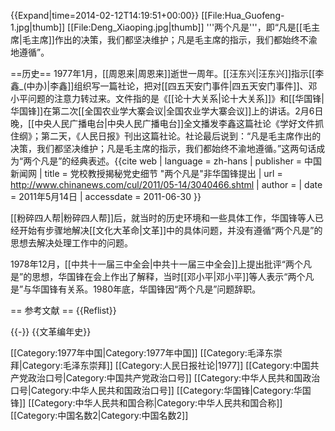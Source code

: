 {{Expand|time=2014-02-12T14:19:51+00:00}}
[[File:Hua_Guofeng-1.jpg|thumb]]
[[File:Deng_Xiaoping.jpg|thumb]]
'''两个凡是'''，即“凡是[[毛主席|毛主席]]作出的决策，我们都坚决维护；凡是毛主席的指示，我们都始终不渝地遵循”。

==历史==
1977年1月，[[周恩来|周恩来]]逝世一周年。[[汪东兴|汪东兴]]指示[[李鑫_(中办)|李鑫]]组织写一篇社论，把对[[四五天安门事件|四五天安门事件]]、邓小平问题的注意力转过来。文件指的是《[[论十大关系|论十大关系]]》和[[华国锋|华国锋]]在第二次[[全国农业学大寨会议|全国农业学大寨会议]]上的讲话。2月6日晚，[[中央人民广播电台|中央人民广播电台]]全文播发李鑫这篇社论《学好文件抓住纲》；第二天，《人民日报》刊出这篇社论。社论最后说到：“凡是毛主席作出的决策，我们都坚决维护；凡是毛主席的指示，我们都始终不渝地遵循。”这两句话成为“两个凡是”的经典表述。<ref>{{cite web | language = zh-hans | publisher = 中国新闻网 | title = 党校教授揭秘党史细节 "两个凡是"非华国锋提出 | url = http://www.chinanews.com/cul/2011/05-14/3040466.shtml | author =  | date = 2011年5月14日 | accessdate = 2011-06-30 }}</ref>

[[粉碎四人帮|粉碎四人帮]]后，就当时的历史环境和一些具体工作，华国锋等人已经开始有步骤地解决[[文化大革命|文革]]中的具体问题，并没有遵循“两个凡是”的思想去解决处理工作中的问题。

1978年12月，[[中共十一届三中全会|中共十一届三中全会]]上提出批评“两个凡是”的思想，华国锋在会上作出了解释，当时[[邓小平|邓小平]]等人表示“两个凡是”与华国锋有关系。1980年底，华国锋因“两个凡是”问题辞职。

== 参考文献 ==
{{Reflist}}

{{-}}
{{文革编年史}}

[[Category:1977年中国|Category:1977年中国]]
[[Category:毛泽东崇拜|Category:毛泽东崇拜]]
[[Category:人民日报社论|1977]]
[[Category:中国共产党政治口号|Category:中国共产党政治口号]]
[[Category:中华人民共和国政治口号|Category:中华人民共和国政治口号]]
[[Category:华国锋|Category:华国锋]]
[[Category:中华人民共和国合称|Category:中华人民共和国合称]]
[[Category:中国名数2|Category:中国名数2]]